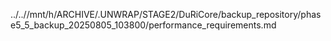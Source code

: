 ../..//mnt/h/ARCHIVE/.UNWRAP/STAGE2/DuRiCore/backup_repository/phase5_5_backup_20250805_103800/performance_requirements.md